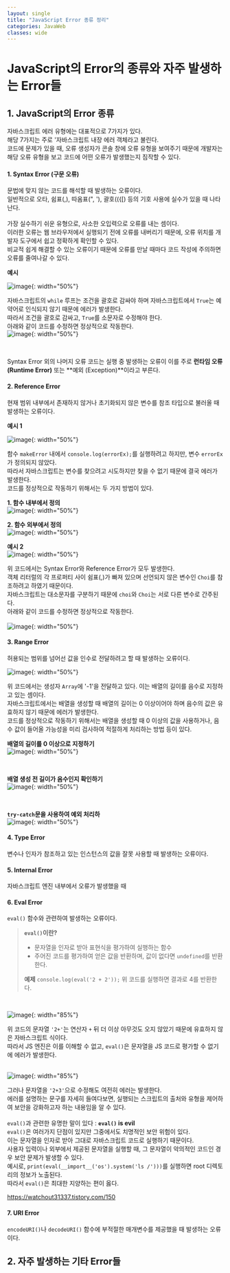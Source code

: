 ```yaml
---
layout: single
title: "JavaScript Error 종류 정리"
categories: JavaWeb
classes: wide
---
```


# JavaScript의 Error의 종류와 자주 발생하는 Error들

## 1. JavaScript의 Error 종류

자바스크립트 에러 유형에는 대표적으로 7가지가 있다. <br>
해당 7가지는 주로 '자바스크립트 내장 에러 객체라고 불린다. <br>
코드에 문제가 있을 때, 오류 생성자가 콘솔 창에 오류 유형을 보여주기 때문에 개발자는 해당 오류 유형을 보고 코드에 어떤 오류가 발생했는지 짐작할 수 있다.

#### 1. Syntax Error (구문 오류)
문법에 맞지 않는 코드를 해석할 때 발생하는 오류이다. <br>
일반적으로 오타, 쉼표(,), 따옴표(", '), 괄호(({[) 등의 기호 사용에 실수가 있을 때 나타난다. <br>
<br>
가장 실수하기 쉬운 유형으로, 사소한 오입력으로 오류를 내는 셈이다. <br>
이러한 오류는 웹 브라우저에서 실행되기 전에 오류를 내버리기 때문에, 오류 위치를 개발자 도구에서 쉽고 정확하게 확인할 수 있다. <br>
비교적 쉽게 해결할 수 있는 오류이기 때문에 오류를 만날 때마다 코드 작성에 주의하면 오류를 줄여나갈 수 있다. <br>

**예시** <br>

![image](https://github.com/Y0-0N63/STUDY-4242-Ver.2/assets/144354615/649fd1eb-1276-4784-a1bb-340b0fab4366){: width="50%"}

자바스크립트의 `while` 루프는 조건을 괄호로 감싸야 하며 자바스크립트에서 `True`는 예약어로 인식되지 않기 때문에 에러가 발생한다. <br>
따라서 조건을 괄호로 감싸고, `True`를 소문자로 수정해야 한다. <br>
아래와 같이 코드를 수정하면 정상적으로 작동한다.
<br>
![image](https://github.com/Y0-0N63/STUDY-4242-Ver.2/assets/144354615/c38ad4ec-64fb-4d7c-986d-beabffac0999){: width="50%"}

<br>

Syntax Error 외의 나머지 오류 코드는 실행 중 발생하는 오류이 이를 주로 **런타임 오류 (Runtime Error)** 또는 **예외 (Exception)**이라고 부른다.

#### 2. Reference Error
현재 범위 내부에서 존재하지 않거나 초기화되지 않은 변수를 참조 타입으로 불러올 때 발생하는 오류이다. <br>

**예시 1** <br>

![image](https://github.com/Y0-0N63/STUDY-4242-Ver.2/assets/144354615/24ff6a78-b6ae-4080-9b5f-d1e1d1431291){: width="50%"}

함수 `makeError` 내에서 `console.log(errorEx);`를 실행하려고 하지만, 변수 `errorEx`가 정의되지 않았다. <br>
따라서 자바스크립트는 변수를 찾으려고 시도하지만 찾을 수 없기 때문에 결국 에러가 발생한다. <br>
코드를 정상적으로 작동하기 위해서는 두 가지 방법이 있다. <br>

**1. 함수 내부에서 정의** <br>
![image](https://github.com/Y0-0N63/STUDY-4242-Ver.2/assets/144354615/07b453b6-eff7-47c2-b575-27447c3a52e7){: width="50%"}

**2. 함수 외부에서 정의** <br>
![image](https://github.com/Y0-0N63/STUDY-4242-Ver.2/assets/144354615/ea96e568-fa4e-4650-94c1-fc90a5ca68d4){: width="50%"}

**예시 2** <br>
![image](https://github.com/Y0-0N63/STUDY-4242-Ver.2/assets/144354615/17f58a63-274a-470d-be2e-90d360d27db2){: width="50%"}

위 코드에서는 Syntax Error와 Reference Error가 모두 발생한다. <br>
객체 리터럴의 각 프로퍼티 사이 쉼표(,)가 빠져 있으며 선언되지 않은 변수인 `Choi`를 참조하려고 하였기 때문이다. <br>
자바스크립트는 대소문자를 구분하기 때문에 `choi`와 `Choi`는 서로 다른 변수로 간주된다. <br>
아래와 같이 코드를 수정하면 정상적으로 작동한다. <br>
<br>
![image](https://github.com/Y0-0N63/STUDY-4242-Ver.2/assets/144354615/b64f121e-28bf-40b9-b56e-0204e7d93330){: width="50%"}

#### 3. Range Error
허용되는 범위를 넘어선 값을 인수로 전달하려고 할 때 발생하는 오류이다. <br>

![image](https://github.com/Y0-0N63/STUDY-4242-Ver.2/assets/144354615/698ad1ef-b2fc-4100-bd77-4992692a7fc8){: width="50%"}

위 코드에서는 생성자 `Array`에 '-1'을 전달하고 있다. 이는 배열의 길이를 음수로 지정하고 있는 셈이다.<br>
자바스크립트에서는 배열을 생성할 때 배열의 길이는 0 이상이어야 하며 음수의 값은 유효하지 않기 때문에 에러가 발생한다. <br>
코드를 정상적으로 작동하기 위해서는 배열을 생성할 때 0 이상의 값을 사용하거나, 음수 값이 들어올 가능성을 미리 검사하여 적절하게 처리하는 방법 등이 있다. <br>

**배열의 길이를 0 이상으로 지정하기** <br>
![image](https://github.com/Y0-0N63/STUDY-4242-Ver.2/assets/144354615/4ac3ffe1-4d24-48e6-a9d7-bf0031b1fc8c){: width="50%"}

<br>

**배열 생성 전 길이가 음수인지 확인하기** <br>
![image](https://github.com/Y0-0N63/STUDY-4242-Ver.2/assets/144354615/f759c798-436e-403f-bf15-0872617e2ed9){: width="50%"}

<br>

**`try-catch`문을 사용하여 예외 처리하** <br>
![image](https://github.com/Y0-0N63/STUDY-4242-Ver.2/assets/144354615/7f22be15-6386-4d76-8a6b-d63fa454fde7){: width="50%"}

#### 4. Type Error
변수나 인자가 참조하고 있는 인스턴스의 값을 잘못 사용할 때 발생하는 오류이다.

#### 5. Internal Error
자바스크립트 엔진 내부에서 오류가 발생했을 때 

#### 6. Eval Error
`eval()` 함수와 관련하여 발생하는 오류이다. <br>

> **`eval()`이란?**
>  - 문자열을 인자로 받아 표현식을 평가하여 실행하는 함수
>  - 주어진 코드를 평가하여 얻은 값을 반환하며, 값이 없다면 `undefined`를 반환한다.
>  
>  **예제** 
>  `console.log(eval('2 + 2'));`
>  위 코드를 실행하면 결과로 4를 반환한다.

<br>

![image](https://github.com/Y0-0N63/STUDY-4242-Ver.2/assets/144354615/a23566c6-9dc5-473a-9b96-6488f0ee9cba){: width="85%"}

위 코드의 문자열 `'2+'`는 연산자 `+` 뒤 더 이상 아무것도 오지 않았기 때문에 유효하지 않은 자바스크립트 식이다. <br>
따라서 JS 엔진은 이를 이해할 수 없고, `eval()`은 문자열을 JS 코드로 평가할 수 없기에 에러가 발생한다. <br>
<br>

![image](https://github.com/Y0-0N63/STUDY-4242-Ver.2/assets/144354615/444d4edf-0c84-41c3-8b28-37f82a5318aa){: width="85%"}

그러나 문자열을 `'2+3'`으로 수정해도 여전히 에러는 발생한다. <br>
에러를 설명하는 문구를 자세히 들여다보면, 실행되는 스크립트의 출처와 유형을 제어하여 보안을 강화하고자 하는 내용임을 알 수 있다. <br>
<br>
 `eval()`과 관련한 유명한 말이 있다 : **`eval()` is evil** <br>
`eval()`은 여러가지 단점이 있지만 그중에서도 치명적인 보안 위험이 있다. <br>
이는 문자열을 인자로 받아 그대로 자바스크립트 코드로 실행하기 때문이다. <br>
사용자 입력이나 외부에서 제공된 문자열을 실행할 때, 그 문자열이 악의적인 코드인 경우 보안 문제가 발생할 수 있다. <br>
예시로, `print(eval(__import__('os').system('ls /')))`를 실행하면 root 디렉토리의 정보가 노출된다. <br>
따라서 `eval()`은 최대한 지양하는 편이 옳다.

https://watchout31337.tistory.com/150

#### 7. URI Error
`encodeURI()`나 `decodeURI()` 함수에 부적절한 매개변수를 제공했을 때  발생하는 오류이다.

## 2. 자주 발생하는 기타 Error들
